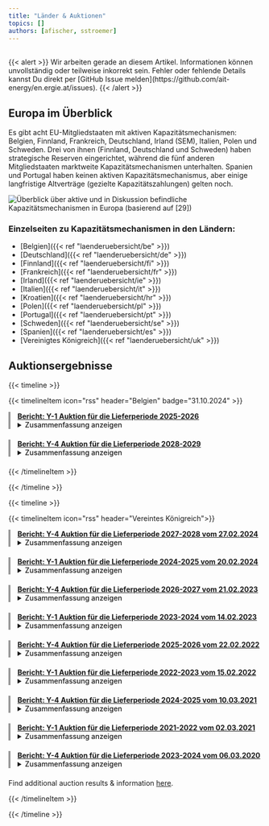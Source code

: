 ```yaml
---
title: "Länder & Auktionen"
topics: [] 
authors: [afischer, sstroemer]
---
```


<!-- Will be designed soon. Overview with Graphic and links to country pages. -->

<br>
{{< alert >}}
Wir arbeiten gerade an diesem Artikel. Informationen können unvollständig oder teilweise inkorrekt sein. Fehler oder fehlende Details kannst Du direkt per [GitHub Issue melden](https://github.com/ait-energy/en.ergie.at/issues).
{{< /alert >}}
<br>

## Europa im Überblick
Es gibt acht EU-Mitgliedstaaten mit aktiven Kapazitätsmechanismen: Belgien, Finnland, Frankreich, Deutschland, Irland (SEM), Italien, Polen und Schweden. Drei von ihnen (Finnland, Deutschland und Schweden) haben strategische Reserven eingerichtet, während die fünf anderen Mitgliedstaaten marktweite Kapazitätsmechanismen unterhalten. Spanien und Portugal haben keinen aktiven Kapazitätsmechanismus, aber einige langfristige Altverträge (gezielte Kapazitätszahlungen) gelten noch. 

![Überblick über aktive und in Diskussion befindliche Kapazitätsmechanismen in Europa (basierend auf [29])](/images/laenderuebersicht/laenderuebersicht_aktive_diskutierte_KMs_Europa.png)


### Einzelseiten zu Kapazitätsmechanismen in den Ländern:
- [Belgien]({{< ref "laenderuebersicht/be" >}})
- [Deutschland]({{< ref "laenderuebersicht/de" >}})
- [Finnland]({{< ref "laenderuebersicht/fi" >}})
- [Frankreich]({{< ref "laenderuebersicht/fr" >}})
- [Irland]({{< ref "laenderuebersicht/ie" >}})
- [Italien]({{< ref "laenderuebersicht/it" >}})
- [Kroatien]({{< ref "laenderuebersicht/hr" >}})
- [Polen]({{< ref "laenderuebersicht/pl" >}})
- [Portugal]({{< ref "laenderuebersicht/pt" >}})
- [Schweden]({{< ref "laenderuebersicht/se" >}})
- [Spanien]({{< ref "laenderuebersicht/es" >}})
- [Vereinigtes Königreich]({{< ref "laenderuebersicht/uk" >}})

## Auktionsergebnisse

{{< timeline >}}

{{< timelineItem icon="rss" header="Belgien" badge="31.10.2024" >}}

<div style="border-left: 4px solid #999999; padding-left: 1em; margin-bottom: 1.5em;">
<a href="https://www.elia.be/-/media/project/elia/elia-site/grid-data/adequacy/crm-auction-results/2024/2025-2026/20240912_crm-auction-result-for-2025-2026_en_v2.pdf"><b>Bericht: <u>Y-1 Auktion für die Lieferperiode 2025-2026</u></b></a>
<br>
<details>
<summary><span style="cursor: pointer; font-weight: 500;">Zusammenfassung anzeigen</span></summary><i>
Die Y-1 Auktion des Kapazitätsvergütungsmechanismus für den belgischen Lieferzeitraum 2025-2026 sicherte fast 2,7&nbsp;GW Kapazität über 31 Einheiten zu einem durchschnittlichen Preis von knapp 16.000&nbsp;EUR/MW/Jahr und gewährleistete damit eine gesamte verfügbare Systemkapazität von 14,6&nbsp;GW. Dies übersteigt den erforderlichen Bedarf um etwa 0,5&nbsp;GW und markiert die erfolgreiche Integration von fast 1,3&nbsp;GW ausländischer Kapazität aus den Niederlanden und Deutschland in das belgische Netz.
</i></details>
</div>

<div style="border-left: 4px solid #999999; padding-left: 1em; margin-bottom: 1.5em;">
<a href="https://www.elia.be/-/media/project/elia/elia-site/grid-data/adequacy/crm-auction-results/2024/2028-2029/20240912_crm-auction-result-for-2028-2029_en_v2.pdf"><b>Bericht: <u>Y-4 Auktion für die Lieferperiode 2028-2029</u></b></a>
<br>
<details>
<summary><span style="cursor: pointer; font-weight: 500;">Zusammenfassung anzeigen</span></summary><i>
In der Y-4 Auktion des Kapazitätsvergütungsmechanismus für den Lieferzeitraum 2028-2029 vergab Elia knapp 2&nbsp;GW derated Kapazität über 30 Einheiten zu einem gewichteten durchschnittlichen Gebotspreis von ca. 28.000&nbsp;EUR/MW/Jahr - ein bedeutender Schritt zur Sicherung der zukünftigen Stromversorgung Belgiens.
</i></details>
</div>

{{< /timelineItem >}}

{{< /timeline >}}



{{< timeline >}}

{{< timelineItem icon="rss" header="Vereintes Königreich">}}
<div style="border-left: 4px solid #999999; padding-left: 1em; margin-bottom: 1.5em;">
<a href="https://www.emrdeliverybody.com/Capacity%20Markets%20Document%20Library/T-4%20DY%202027-28%20Final%20Results%20Report%20v1.pdf"><b>Bericht: <u>Y-4 Auktion für die Lieferperiode 2027-2028 vom 27.02.2024</u></b></a>
<br>
<details>
<summary><span style="cursor: pointer; font-weight: 500;">Zusammenfassung anzeigen</span></summary><i>
Die T-4 Auktion 2023 sicherte <strong>42.830,8&nbsp;MW Kapazität</strong> über 540 Einheiten zu einem <strong>Clearing-Preis von 65.000&nbsp;£/MW/Jahr</strong>. Davon entfielen <strong>77,5% auf bestehende Erzeugung</strong>, 13% auf bestehende Interkonnektoren, <strong>3,9% auf neue Erzeugung</strong>, 2,4% auf neue Interkonnektoren und 2,6% auf Demand Side Response (<abbr title="Demand Side Response">DSR</abbr>). Die meisten Zuschläge gingen an Gaskraftwerke (67%) und Interkonnektoren (15,4%). Batteriespeicher hatten einen Anteil von 2,4%.
</i></details>
</div>


<div style="border-left: 4px solid #999999; padding-left: 1em; margin-bottom: 1.5em;">
<a href="https://www.emrdeliverybody.com/Capacity%20Markets%20Document%20Library/T-1%20DY%202024-25%20Final%20Results%20Report%20v1.0.pdf"><b>Bericht: <u>Y-1 Auktion für die Lieferperiode 2024-2025 vom 20.02.2024</u></b></a>
<br>
<details>
<summary><span style="cursor: pointer; font-weight: 500;">Zusammenfassung anzeigen</span></summary><i>
In der britischen T-1 Kapazitätsauktion für das Lieferjahr 2024/25 wurden <strong>7.640 MW über 277 Einheiten</strong> zu einem <strong>Clearing-Preis von 3.5790&nbsp;£/MW/Jahr</strong> vergeben. Der Zielwert lag bei 7.700&nbsp;MW. Die Kapazität setzt sich zusammen aus <strong>81% (6.208,7&nbsp;MW) bestehender Erzeugung</strong>, 9,7% (745&nbsp;MW) <abbr title="Demand Side Response">DSR</abbr>, und <strong>9% (685,8&nbsp;MW) neuer Erzeugungskapazität</strong>. <strong>Hauptsächlich vertreten waren Gas (2.943,8&nbsp;MW), Kernenergie (2.767,3&nbsp;MW)</strong>, DSR (710&nbsp;MW) sowie 655,2&nbsp;MW Batteriespeicher. Interkonnektoren und Kohle nahmen nicht teil bzw. erhielten keine Zuschläge.
</i></details>
</div>


<div style="border-left: 4px solid #999999; padding-left: 1em; margin-bottom: 1.5em;">
<a href="https://www.emrdeliverybody.com/Capacity%20Markets%20Document%20Library/T-4%20DY%2026-27%20Final%20Auction%20Results%20Report%20v1.0.pdf"><b>Bericht: <u>Y-4 Auktion für die Lieferperiode 2026-2027 vom 21.02.2023</u></b></a>
<br>
<details>
<summary><span style="cursor: pointer; font-weight: 500;">Zusammenfassung anzeigen</span></summary><i>
Die britische T-4 Auktion für das Lieferjahr 2026/27 sicherte <strong>43.001&nbsp;MW</strong> zu einem <strong>Clearingpreis von 63.000&nbsp;£/MW/Jahr</strong>. <strong>73,9% (31.771&nbsp;MW) entfielen auf bestehende Erzeugungseinheiten</strong>, 13,5% (5.812&nbsp;MW) auf bestehende Interkonnektoren und <strong>8,0% (3.451&nbsp;MW) auf neue Erzeugung</strong>. <strong>Spitzenkapazitätstypen waren Gas (67,5%, 29.039&nbsp;MW)</strong>, Interkonnektoren (15,9%, 6.854&nbsp;MW), Batterie- und Pumpspeicher (7,2%, 3.494&nbsp;MW) und <abbr title="Demand Side Response">DSR</abbr> (2,2%, 925&nbsp;MW). Insgesamt wurden 542 Kapazitätseinheiten (CMUs) prämiert.
</i></details>
</div>


<div style="border-left: 4px solid #999999; padding-left: 1em; margin-bottom: 1.5em;">
<a href="https://www.emrdeliverybody.com/Capacity%20Markets%20Document%20Library/T-1%20DY%2023-24%20Final%20Auction%20Results%20Report%20v1.0.pdf"><b>Bericht: <u>Y-1 Auktion für die Lieferperiode 2023-2024 vom 14.02.2023</u></b></a>
<br>
<details>
<summary><span style="cursor: pointer; font-weight: 500;">Zusammenfassung anzeigen</span></summary><i>
In der britischen T-1 Kapazitätsauktion 2023/24 wurden <strong>5.783&nbsp;MW</strong> bei einem <strong>Clearing-Preis von 60.000&nbsp;£/MW/Jahr </strong> vergeben. Der Großteil <strong>(80,1% bzw. 4.634&nbsp;MW) entfiel auf bestehende Erzeugungskapazitäten</strong>, während <strong>12,9% (744&nbsp;MW) auf neue Erzeugung</strong> und <strong>7,0% (405&nbsp;MW) auf <abbr title="Demand Side Response">DSR</abbr></strong> entfielen. Die wichtigsten Technologien waren <strong>Gas (45,3% / 2.619&nbsp;MW), Kernenergie (24,4% / 1.412&nbsp;MW), Batteriespeicher (10,7% / 621&nbsp;MW), und Kohle (7.1% / 412&nbsp;MW)</strong>. Insgesamt nahmen 269 CMUs teil, 94,4% davon erhielten Verträge.
</i></details>
</div>


<div style="border-left: 4px solid #999999; padding-left: 1em; margin-bottom: 1.5em;">
<a href="https://www.emrdeliverybody.com/Capacity%20Markets%20Document%20Library/T-4%20DY%2025-26%20Final%20Auction%20Results%20Report%20v1.0.pdf"><b>Bericht: <u>Y-4 Auktion für die Lieferperiode 2025-2026 vom 22.02.2022</u></b></a>
<br>
<details>
<summary><span style="cursor: pointer; font-weight: 500;">Zusammenfassung anzeigen</span></summary><i>
In der britischen T-4 Kapazitätsauktion für das Lieferjahr 2025/26 wurden <strong>42.364&nbsp;MW</strong> gesicherte Kapazität zu einem <strong>Clearing-Preis von 30.590&nbsp;£/MW/Jahr</strong> vergeben. <strong>76,3 % (32.305&nbsp;MW)</strong> entfielen auf bestehende Erzeugungseinheiten, während <strong>4,5% (1.919&nbsp;MW) auf neue Erzeugungseinheiten</strong> und 6,6% (2.794&nbsp;MW) auf neue Interkonnektoren entfielen. Die <strong>dominierenden Kapazitätstypen waren Gas (65,2% / 27.632&nbsp;MW), Interkonnektoren (16,5% / 6.966&nbsp;MW)</strong> und Pumpwasserspeicher (6,0% / 2.528&nbsp;MW) und <strong>Batteriespeicher (1.094&nbsp;MW)</strong> . Die Auktion sicherte Kapazität von insgesamt 574 Einheiten, darunter auch 988 MW <abbr title="Demand Side Response">DSR</abbr>. 87,2% der eingereichten Kapazität erhielten einen Zuschlag
</i></details>
</div>


<div style="border-left: 4px solid #999999; padding-left: 1em; margin-bottom: 1.5em;">
<a href="https://www.emrdeliverybody.com/Capacity%20Markets%20Document%20Library/T-1%20DY%2022-23%20Final%20Auction%20Results%20Report.pdf"><b>Bericht: <u>Y-1 Auktion für die Lieferperiode 2022-2023 vom 15.02.2022</u></b></a>
<br>
<details>
<summary><span style="cursor: pointer; font-weight: 500;">Zusammenfassung anzeigen</span></summary><i>
In der T-1 Kapazitätsauktion für das Lieferjahr 2022/23 wurden exakt <strong>4.996&nbsp;MW</strong> gesichert. Der <strong>Auktionspreis lag bei 75.000&nbsp;£/MW/Jahr</strong>. Der <strong>Anteil bestehender Anlagen betrug 62,1% (3.102&nbsp;MW)</strong>, <strong>neue Erzeugungseinheiten machten 27,3% (1.366&nbsp;MW) aus</strong> und <abbr title="Demand Side Response">DSR</abbr> trug insgesamt 10,6% (528&nbsp;MW) bei. Nach <strong>Kapazitätstypen dominierten Gaskraftwerke mit 67,7% (3.385&nbsp;MW)</strong>, gefolgt mit weitem Abstand von Kohle (411&nbsp;MW) und Batteriespeichern (385&nbsp;MW). Alle teilnehmenden Einheiten bekamen einen Zuschlag.
</i></details>
</div>


<div style="border-left: 4px solid #999999; padding-left: 1em; margin-bottom: 1.5em;">
<a href="https://www.emrdeliverybody.com/Capacity%20Markets%20Document%20Library/Capacity%20Market%20Auction%20T4%20DY2024-25%20Final%20Report.pdf"><b>Bericht: <u>Y-4 Auktion für die Lieferperiode 2024-2025 vom 10.03.2021</u></b></a>
<br>
<details>
<summary><span style="cursor: pointer; font-weight: 500;">Zusammenfassung anzeigen</span></summary><i>
In der T-4 Auktion 2020 für das Lieferjahr 2024/25 wurden <strong>40.820&nbsp;MW</strong> zu einem <strong>Clearing-Preis von 18.000&nbsp;£/MW/Jahr</strong> vergeben. Davon entfielen <strong>74,6% (30.469&nbsp;MW)</strong> auf bestehende und 4,3% (1.736&nbsp;MW) auf neue Erzeugungsanlagen (Rest: Interkonnektoren & <abbr title="Demand Side Response">DSR</abbr>). Die <strong>größten Anteile nach Kapazitätstypen stellten Gaskraftwerke mit 64,8%</strong> (26.446&nbsp;MW), Interkonnektoren mit 16,8% (6.874&nbsp;MW) und Kernkraft mit 5,0% (2.039&nbsp;MW). Speichertechnologien machten zusammen 5,7% (2.324&nbsp;MW) aus, aufgeteilt in Pumpspeicher mit 5,1% (2.072&nbsp;MW) und Batteriespeicher mit 0,6% (252&nbsp;MW). <abbr title="Demand Side Response">DSR</abbr> trug 2,6% (1.066&nbsp;MW) bei. Die Auktion sicherte über 78% der angebotenen Kapazität.
</i></details>
</div>


<div style="border-left: 4px solid #999999; padding-left: 1em; margin-bottom: 1.5em;">
<a href="https://www.emrdeliverybody.com/Capacity%20Markets%20Document%20Library/Capacity%20Market%20Auction%20T1%20DY21-22%20Final%20Results.pdf"><b>Bericht: <u>Y-1 Auktion für die Lieferperiode 2021-2022 vom 02.03.2021</u></b></a>
<br>
<details>
<summary><span style="cursor: pointer; font-weight: 500;">Zusammenfassung anzeigen</span></summary><i>
In der T-1 Auktion 2020 für das Lieferjahr 2021/22 wurden <strong>2.252&nbsp;MW</strong> zu einem <strong>Clearing-Preis von 45.000&nbsp;£/MW/Jahr</strong> vergeben. Davon entfielen <strong>63,4% (1.427&nbsp;MW) auf bestehende und 12,9% (290&nbsp;MW) auf neue Erzeugungsanlagen</strong>; Interkonnektoren stellten 13,1% (295&nbsp;MW), <abbr title="Demand Side Response">DSR</abbr> 10,6% (239&nbsp;MW). Die größten Anteile nach Kapazitätstypen hatten <strong>Gaskraftwerke mit 43,8% (986&nbsp;MW), Kohle mit 19,3% (435&nbsp;MW)</strong> und Batteriespeicher mit 5,1% (114&nbsp;MW). Insgesamt sicherte die Auktion rund 90,7% der Zielkapazität von 2.482&nbsp;MW über 156 Einheiten ab.
</i></details>
</div>


<div style="border-left: 4px solid #999999; padding-left: 1em; margin-bottom: 1.5em;">
<a href="https://www.emrdeliverybody.com/Capacity%20Markets%20Document%20Library/T-4%202019%20DY2023%20Capacity%20Market%20Auction%20Final%20Results%20V1.0.pdf"><b>Bericht: <u>Y-4 Auktion für die Lieferperiode 2023-2024 vom 06.03.2020</u></b></a>
<br>
<details>
<summary><span style="cursor: pointer; font-weight: 500;">Zusammenfassung anzeigen</span></summary><i>
In der T-4 Auktion 2019 für das Lieferjahr 2023/24 wurden <strong>43.749&nbsp;MW</strong> zu einem <strong>Clearing-Preis von 15.970&nbsp;£/MW/Jahr</strong> vergeben. Davon entfielen <strong>77,7% (33.983&nbsp;MW) auf bestehende</strong> und <strong>4,1% (1.798&nbsp;MW) auf neue Erzeugungsanlagen</strong>; Interkonnektoren stellten 12,1% (5.272&nbsp;MW), <abbr title="Demand Side Response">DSR</abbr> 2,7% (1.170&nbsp;MW). Die größten Anteile nach Kapazitätstypen hatten <strong>CCGT Gaskraftwerke mit 41,9% (18.342&nbsp;MW), Combined Heat and Power mit 10,3% (4.483&nbsp;MW) und Kernkraft mit 9,1% (3.971&nbsp;MW)</strong>. Insgesamt sicherte die Auktion rund 99,9 % der Zielkapazität von 43.774&nbsp;MW über 498 Einheiten ab.
</i></details>
</div>

Find additional auction results & information <a href="https://www.emrdeliverybody.com/CM/Capacity%20Auction%20Information_deleted.aspx" target="_blank" rel="noopener noreferrer">here</a>.

{{< /timelineItem >}}

{{< /timeline >}}